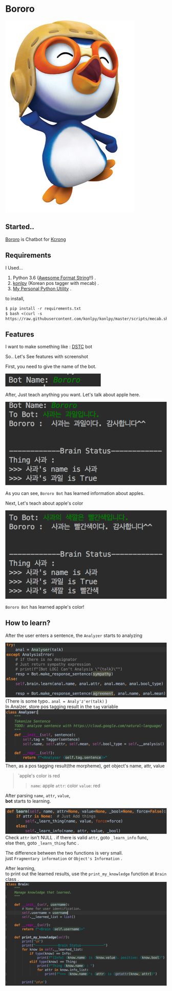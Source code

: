 # Bororo

![Bororo](https://raw.githubusercontent.com/Kcrong/bororo/master/bororo.jpg)


## Started..
[Bororo](http://github.com/kcrong/bororo) is Chatbot for [Kcrong](http://github.com/kcrong)


## Requirements

I Used...

1. Python 3.6 ([Awesome Format String](https://docs.python.org/3.6/reference/lexical_analysis.html#f-strings)!!) . 
2. [konlpy](http://konlpy.org/) (Korean pos tagger with mecab) . 
3. [My Personal Python Utility](https://github.com/Kcrong/python-utility) . 

to install,  
```bssh
$ pip install -r requirements.txt
$ bash <(curl -s https://raw.githubusercontent.com/konlpy/konlpy/master/scripts/mecab.sh)
```
## Features
I want to make something like : [DSTC](http://camdial.org/~mh521/dstc/) bot

So.. Let's See features with screenshot

First, you need to give the name of the bot.

![1](https://raw.githubusercontent.com/Kcrong/bororo/master/images/1.png)

After, Just teach anything you want.
Let's talk about apple here.

![2](https://raw.githubusercontent.com/Kcrong/bororo/master/images/2.png)

As you can see, `Bororo Bot` has learned information about apples.

Next, Let's teach about apple's color


![3](https://raw.githubusercontent.com/Kcrong/bororo/master/images/3.png)

`Bororo Bot` has learned apple's color!


## How to learn?

After the user enters a sentence, the `Analyzer` starts to analyzing

![4](https://raw.githubusercontent.com/Kcrong/bororo/master/images/4.png)
(There is some typo.. `anal = Analy'z'er(talk)` )
<br>
In Analzer, store pos tagging result in the `tag` variable
![5](https://raw.githubusercontent.com/Kcrong/bororo/master/images/5.png)
Then, as a pos tagging result(the morpheme),  get object's name, attr, value
> `apple's color is red
>> `name`: apple
>> `attr`: color
>> `value`: red

After parsing `name`, `attr`, `value`,  
**bot** starts to learning.

![6](https://raw.githubusercontent.com/Kcrong/bororo/master/images/6.png)
Check `attr` isn't NULL . 
if there is valid `attr`, goto `_learn_info` func,  
else then, goto `_learn_thing` func . 

The difference between the two functions is very small.  
just `Fragmentary information` or `Object's Information` . 

After learning,  
to print out the learned results, use the `print_my_knowledge` function at `Brain` class . 
![7](https://raw.githubusercontent.com/Kcrong/bororo/master/images/7.png)
